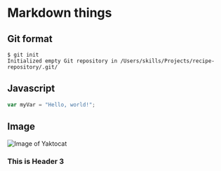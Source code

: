 # Markdown things
## Git format
```
$ git init
Initialized empty Git repository in /Users/skills/Projects/recipe-repository/.git/
```
## Javascript
``` javascript
var myVar = "Hello, world!";
```
## Image
![Image of Yaktocat](https://octodex.github.com/images/yaktocat.png)
### This is Header 3
